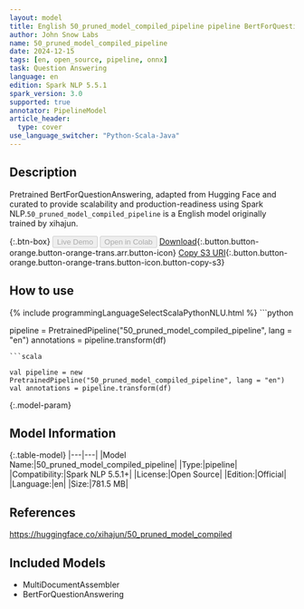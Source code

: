 ```yaml
---
layout: model
title: English 50_pruned_model_compiled_pipeline pipeline BertForQuestionAnswering from xihajun
author: John Snow Labs
name: 50_pruned_model_compiled_pipeline
date: 2024-12-15
tags: [en, open_source, pipeline, onnx]
task: Question Answering
language: en
edition: Spark NLP 5.5.1
spark_version: 3.0
supported: true
annotator: PipelineModel
article_header:
  type: cover
use_language_switcher: "Python-Scala-Java"
---
```


## Description

Pretrained BertForQuestionAnswering, adapted from Hugging Face and curated to provide scalability and production-readiness using Spark NLP.`50_pruned_model_compiled_pipeline` is a English model originally trained by xihajun.

{:.btn-box}
<button class="button button-orange" disabled>Live Demo</button>
<button class="button button-orange" disabled>Open in Colab</button>
[Download](https://s3.amazonaws.com/auxdata.johnsnowlabs.com/public/models/50_pruned_model_compiled_pipeline_en_5.5.1_3.0_1734222358897.zip){:.button.button-orange.button-orange-trans.arr.button-icon}
[Copy S3 URI](s3://auxdata.johnsnowlabs.com/public/models/50_pruned_model_compiled_pipeline_en_5.5.1_3.0_1734222358897.zip){:.button.button-orange.button-orange-trans.button-icon.button-copy-s3}

## How to use



<div class="tabs-box" markdown="1">
{% include programmingLanguageSelectScalaPythonNLU.html %}
```python

pipeline = PretrainedPipeline("50_pruned_model_compiled_pipeline", lang = "en")
annotations =  pipeline.transform(df)   

```
```scala

val pipeline = new PretrainedPipeline("50_pruned_model_compiled_pipeline", lang = "en")
val annotations = pipeline.transform(df)

```
</div>

{:.model-param}
## Model Information

{:.table-model}
|---|---|
|Model Name:|50_pruned_model_compiled_pipeline|
|Type:|pipeline|
|Compatibility:|Spark NLP 5.5.1+|
|License:|Open Source|
|Edition:|Official|
|Language:|en|
|Size:|781.5 MB|

## References

https://huggingface.co/xihajun/50_pruned_model_compiled

## Included Models

- MultiDocumentAssembler
- BertForQuestionAnswering